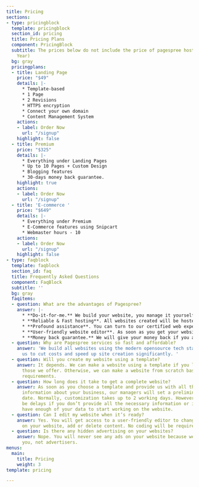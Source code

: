```yaml
---
title: Pricing
sections:
- type: pricingblock
  template: pricingblock
  section_id: pricing
  title: Pricing Plans
  component: PricingBlock
  subtitle: The prices below do not include the price of pagespree hosting* ($36 /
    Year)
  bg: gray
  pricingplans:
  - title: Landing Page
    price: "$49"
    details: |-
      * Template-based
      * 1 Page
      * 2 Revisions
      * HTTPS encryption
      * Connect your own domain
      * Content Management System
    actions:
    - label: Order Now
      url: "/signup"
    highlight: false
  - title: Premium
    price: "$325"
    details: |-
      * Everything under Landing Pages
      * Up to 10 Pages + Custom Design
      * Blogging features
      * 30-days money back guarantee.
    highlight: true
    actions:
    - label: Order Now
      url: "/signup"
  - title: 'E-commerce '
    price: "$649"
    details: |-
      * Everything under Premium
      * E-Commerce features using Snipcart
      * Webmaster hours - 10
    actions:
    - label: Order Now
      url: "/signup"
    highlight: false
- type: faqblock
  template: faqblock
  section_id: faq
  title: Frequently Asked Questions
  component: FaqBlock
  subtitle: ''
  bg: gray
  faqitems:
  - question: What are the advantages of Pagespree?
    answer: |-
      * **Do-it-for-me.** We build your website, you manage it yourself in an intuitive editor.
      * **Reliable & Fast hosting**. All websites created will be hosted on GIT & Netlify.
      * **Profound assistance**. You can turn to our certified web experts who have a substantial experience in website building and are ready to help you anytime.
      * **User-friendly website editor**. As soon as you get your website, you’ll be able to manage and edit it yourself in an intuitive admin panel without coding.
      * **Money back guarantee.** We will give your money back if you are not satisfied with the result.
  - question: Why are Pagespree services so fast and affordable?
    answer: 'We build all websites using the modern opensource tech stack, which allows
      us to cut costs and speed up site creation significantly. '
  - question: Will you create my website using a template?
    answer: It depends. We can make a website using a template if you like one of
      those we offer. Otherwise, we can make a website from scratch based on your
      requirements.
  - question: How long does it take to get a complete website?
    answer: As soon as you choose a template and provide us with all the necessary
      information about your business, our managers will set a preliminary delivery
      date. Normally, customization takes up to 2 working days. However, there can
      be delays if you don’t provide all the necessary information or if we do not
      have enough of your data to start working on the website.
  - question: Can I edit my website when it’s ready?
    answer: Yes. You will get access to a user-friendly editor to change any information
      on your website, add or delete content. No coding will be required.
  - question: Is there any hidden advertising on your websites?
    answer: Nope. You will never see any ads on your website because we want to please
      you, not advertisers.
menus:
  main:
    title: Pricing
    weight: 3
template: pricing

---
```

